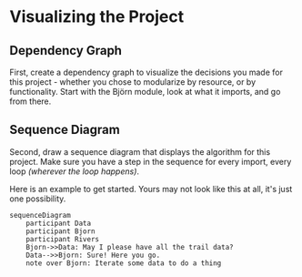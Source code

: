 # Visualizing the Project

## Dependency Graph

First, create a dependency graph to visualize the decisions you made for this project - whether you chose to modularize by resource, or by functionality. Start with the Björn module, look at what it imports, and go from there.

## Sequence Diagram

Second, draw a sequence diagram that displays the algorithm for this project. Make sure you have a step in the sequence for every import, every loop _(wherever the loop happens)_.

Here is an example to get started. Yours may not look like this at all, it's just one possibility.

```mermaid
sequenceDiagram
    participant Data
    participant Bjorn
    participant Rivers
    Bjorn->>Data: May I please have all the trail data?
    Data-->>Bjorn: Sure! Here you go.
    note over Bjorn: Iterate some data to do a thing
```